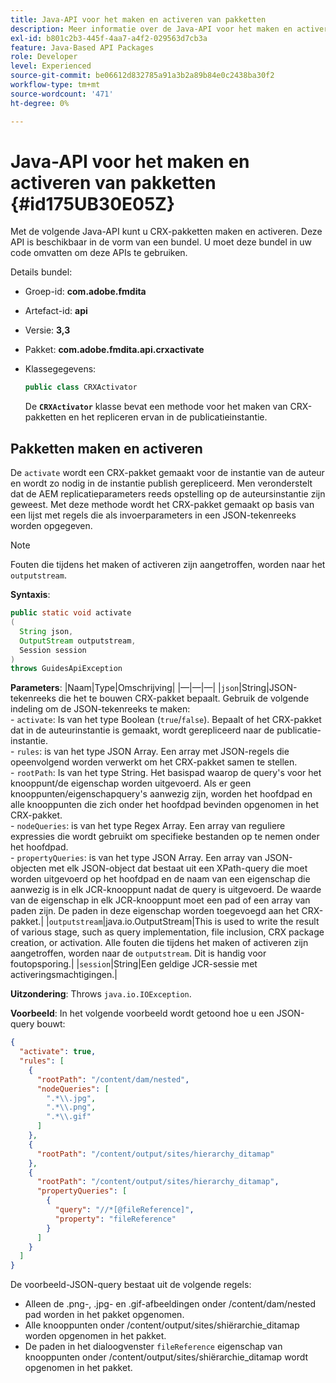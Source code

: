 ```yaml
---
title: Java-API voor het maken en activeren van pakketten
description: Meer informatie over de Java-API voor het maken en activeren van pakketten
exl-id: b801c2b3-445f-4aa7-a4f2-029563d7cb3a
feature: Java-Based API Packages
role: Developer
level: Experienced
source-git-commit: be06612d832785a91a3b2a89b84e0c2438ba30f2
workflow-type: tm+mt
source-wordcount: '471'
ht-degree: 0%

---
```


# Java-API voor het maken en activeren van pakketten {#id175UB30E05Z}

Met de volgende Java-API kunt u CRX-pakketten maken en activeren. Deze API is beschikbaar in de vorm van een bundel. U moet deze bundel in uw code omvatten om deze APIs te gebruiken.

Details bundel:

- Groep-id: **com.adobe.fmdita**

- Artefact-id: **api**

- Versie: **3,3**

- Pakket: **com.adobe.fmdita.api.crxactivate**

- Klassegegevens:

  ```JAVA
  public class CRXActivator
  ```

  De **`CRXActivator`** klasse bevat een methode voor het maken van CRX-pakketten en het repliceren ervan in de publicatieinstantie.


## Pakketten maken en activeren

De `activate` wordt een CRX-pakket gemaakt voor de instantie van de auteur en wordt zo nodig in de instantie publish gerepliceerd. Men veronderstelt dat de AEM replicatieparameters reeds opstelling op de auteursinstantie zijn geweest. Met deze methode wordt het CRX-pakket gemaakt op basis van een lijst met regels die als invoerparameters in een JSON-tekenreeks worden opgegeven.
>[!NOTE]
>
> Fouten die tijdens het maken of activeren zijn aangetroffen, worden naar het `outputstream`.

**Syntaxis**:

```JAVA
public static void activate
(
  String json, 
  OutputStream outputstream, 
  Session session
) 
throws GuidesApiException
```

**Parameters**: |Naam|Type|Omschrijving| |—|—|—| |`json`|String|JSON-tekenreeks die het te bouwen CRX-pakket bepaalt. Gebruik de volgende indeling om de JSON-tekenreeks te maken: <br>- `activate`: Is van het type Boolean \(`true`/`false`\). Bepaalt of het CRX-pakket dat in de auteurinstantie is gemaakt, wordt gerepliceerd naar de publicatie-instantie. <br> - `rules`: is van het type JSON Array. Een array met JSON-regels die opeenvolgend worden verwerkt om het CRX-pakket samen te stellen. <br> - `rootPath`: Is van het type String. Het basispad waarop de query&#39;s voor het knooppunt/de eigenschap worden uitgevoerd. Als er geen knooppunten/eigenschapquery&#39;s aanwezig zijn, worden het hoofdpad en alle knooppunten die zich onder het hoofdpad bevinden opgenomen in het CRX-pakket. <br> - `nodeQueries`: is van het type Regex Array. Een array van reguliere expressies die wordt gebruikt om specifieke bestanden op te nemen onder het hoofdpad. <br> - `propertyQueries`: is van het type JSON Array. Een array van JSON-objecten met elk JSON-object dat bestaat uit een XPath-query die moet worden uitgevoerd op het hoofdpad en de naam van een eigenschap die aanwezig is in elk JCR-knooppunt nadat de query is uitgevoerd. De waarde van de eigenschap in elk JCR-knooppunt moet een pad of een array van paden zijn. De paden in deze eigenschap worden toegevoegd aan het CRX-pakket.| |`outputstream`|java.io.OutputStream|This is used to write the result of various stage, such as query implementation, file inclusion, CRX package creation, or activation. Alle fouten die tijdens het maken of activeren zijn aangetroffen, worden naar de `outputstream`. Dit is handig voor foutopsporing.| |`session`|String|Een geldige JCR-sessie met activeringsmachtigingen.|

**Uitzondering**: Throws ``java.io.IOException``.

**Voorbeeld**: In het volgende voorbeeld wordt getoond hoe u een JSON-query bouwt:

```JSON
{
  "activate": true,
  "rules": [
    {
      "rootPath": "/content/dam/nested",
      "nodeQueries": [
        ".*\\.jpg",
        ".*\\.png",
        ".*\\.gif"        
      ]
    },
    {
      "rootPath": "/content/output/sites/hierarchy_ditamap"
    },
    {
      "rootPath": "/content/output/sites/hierarchy_ditamap",
      "propertyQueries": [
        {
          "query": "//*[@fileReference]",
          "property": "fileReference"
        }
      ]
    }
  ]
}
```

De voorbeeld-JSON-query bestaat uit de volgende regels:

- Alleen de .png-, .jpg- en .gif-afbeeldingen onder /content/dam/nested pad worden in het pakket opgenomen.
- Alle knooppunten onder /content/output/sites/shiërarchie\_ditamap worden opgenomen in het pakket.
- De paden in het dialoogvenster `fileReference` eigenschap van knooppunten onder /content/output/sites/shiërarchie\_ditamap wordt opgenomen in het pakket.
